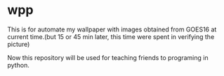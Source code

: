 # wpp
This is for automate my wallpaper with images obtained from GOES16 at current time.(but 15 or 45 min later, this time were spent in verifying the picture)

Now this repository will be used for teaching friends to programing in python.
